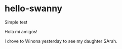 # hello-swanny
Simple test

Hola mi amigos!  

I drove to Winona yesterday to see my daughter SArah. 
